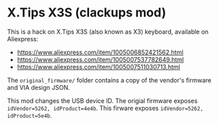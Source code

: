# X.Tips X3S (clackups mod)

This is a hack on X.Tips X3S (also known as X3) keyboard, available on Aliexpress:

* https://www.aliexpress.com/item/1005006852421562.html
* https://www.aliexpress.com/item/1005007537782649.html
* https://www.aliexpress.com/item/1005007511030713.html


The `original_firmware/` folder contains a copy of the vendor's firmware and VIA design JSON.

This mod changes the USB device ID. The origial firmware exposes
`idVendor=5262, idProduct=4e4b`. This firware exposes `idVendor=5262,
idProduct=5e4b`.